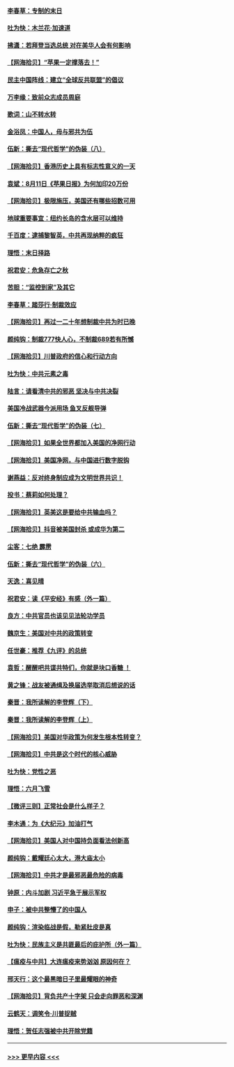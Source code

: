 #### [李春草：专制的末日](../pages/nsc993/n12329079.md?t=08140702) 
#### [吐为快：木兰花‧加速道](../pages/nsc993/n12327366.md?t=08140702) 
#### [拂潇：若拜登当选总统 对在美华人会有何影响](../pages/nsc993/n12295996.md?t=08140702) 
#### [【网海拾贝】“苹果一定撑落去！”](../pages/nsc993/n12326784.md?t=08140702) 
#### [民主中国阵线：建立“全球反共联盟”的倡议](../pages/nsc993/n12324177.md?t=08140702) 
#### [万李缘：致前众志成员周庭](../pages/nsc993/n12324635.md?t=08140702) 
#### [歌词：山不转水转](../pages/nsc993/n12324599.md?t=08140702) 
#### [金浴凤：中国人，毋与邪共为伍](../pages/nsc993/n12324257.md?t=08140702) 
#### [伍新：撕去“现代哲学”的伪装（八）](../pages/nsc993/n12324188.md?t=08140702) 
#### [【网海拾贝】香港历史上具有标志性意义的一天](../pages/nsc993/n12324021.md?t=08140702) 
#### [袁斌：8月11日《苹果日报》为何加印20万份](../pages/nsc993/n12323955.md?t=08140702) 
#### [【网海拾贝】极限施压，美国还有哪些招数可用](../pages/nsc993/n12322512.md?t=08140702) 
#### [地球重要事宜：纽约长岛的含水层可以维持](../pages/nsc993/n12321844.md?t=08140702) 
#### [千百度：逮捕黎智英，中共再现纳粹的疯狂](../pages/nsc993/n12321777.md?t=08140702) 
#### [理悟：末日择路](../pages/nsc993/n12320812.md?t=08140702) 
#### [祝君安：危急存亡之秋](../pages/nsc993/n12320795.md?t=08140702) 
#### [苦胆：“监控到家”及其它](../pages/nsc993/n12320751.md?t=08140702) 
#### [李春草：踏莎行·制裁效应](../pages/nsc993/n12318290.md?t=08140702) 
#### [【网海拾贝】再过一二十年想制裁中共为时已晚](../pages/nsc993/n12318195.md?t=08140702) 
#### [颜纯钩：制裁777快人心，不制裁689若有所憾](../pages/nsc993/n12316912.md?t=08140702) 
#### [【网海拾贝】川普政府的信心和行动方向](../pages/nsc993/n12316673.md?t=08140702) 
#### [吐为快：中共元素之毒](../pages/nsc993/n12316547.md?t=08140702) 
#### [陆言：请看清中共的邪恶 坚决与中共决裂](../pages/nsc993/n12315784.md?t=08140702) 
#### [美国冷战武器今派用场 鱼叉反舰导弹](../pages/nsc993/n12316258.md?t=08140702) 
#### [伍新：撕去“现代哲学”的伪装（七）](../pages/nsc993/n12315846.md?t=08140702) 
#### [【网海拾贝】如果全世界都加入美国的净网行动](../pages/nsc993/n12315588.md?t=08140702) 
#### [【网海拾贝】美国净网，与中国进行数字脱钩](../pages/nsc993/n12312813.md?t=08140702) 
#### [谢燕益：反对终身制应成为文明世界共识！](../pages/nsc993/n12310465.md?t=08140702) 
#### [投书：蔡莉如何处理？](../pages/nsc993/n12310224.md?t=08140702) 
#### [【网海拾贝】英美这是要给中共输血吗？](../pages/nsc993/n12307646.md?t=08140702) 
#### [【网海拾贝】抖音被美国封杀 或成华为第二](../pages/nsc993/n12305277.md?t=08140702) 
#### [尘客：七绝 霹雳](../pages/nsc993/n12304053.md?t=08140702) 
#### [伍新：撕去“现代哲学”的伪装（六）](../pages/nsc993/n12303243.md?t=08140702) 
#### [天逸：喜见晴](../pages/nsc993/n12303226.md?t=08140702) 
#### [祝君安：读《平安经》有感（外一篇）](../pages/nsc993/n12303170.md?t=08140702) 
#### [良方：中共官员也该见见法轮功学员](../pages/nsc993/n12302985.md?t=08140702) 
#### [魏京生：美国对中共的政策转变](../pages/nsc993/n12302929.md?t=08140702) 
#### [任世豪：推荐《九评》的总统](../pages/nsc993/n12302838.md?t=08140702) 
#### [袁哲：醒醒吧共谍共特们，你就是块口香糖 ！](../pages/nsc993/n12302678.md?t=08140702) 
#### [黄之锋：战友被通缉及换届选举取消后想说的话](../pages/nsc993/n12302681.md?t=08140702) 
#### [秦晋：我所读解的李登辉（下）](../pages/nsc993/n12302171.md?t=08140702) 
#### [秦晋：我所读解的李登辉（上）](../pages/nsc993/n12301979.md?t=08140702) 
#### [【网海拾贝】美国对华政策为何发生根本性转变？](../pages/nsc993/n12302091.md?t=08140702) 
#### [【网海拾贝】中共是这个时代的核心威胁](../pages/nsc993/n12300541.md?t=08140702) 
#### [吐为快：党性之恶](../pages/nsc993/n12300263.md?t=08140702) 
#### [理悟：六月飞雪](../pages/nsc993/n12300243.md?t=08140702) 
#### [【微评三则】正常社会是什么样子？](../pages/nsc993/n12300228.md?t=08140702) 
#### [李木通：为《大纪元》加油打气](../pages/nsc993/n12280363.md?t=08140702) 
#### [【网海拾贝】美国人对中国持负面看法创新高](../pages/nsc993/n12298720.md?t=08140702) 
#### [颜纯钩：戴耀廷心太大，港大庙太小](../pages/nsc993/n12297682.md?t=08140702) 
#### [【网海拾贝】中共才是最邪恶最危险的病毒](../pages/nsc993/n12296470.md?t=08140702) 
#### [钟原：内斗加剧 习近平急于展示军权](../pages/nsc993/n12292544.md?t=08140702) 
#### [申子：被中共整懵了的中国人](../pages/nsc993/n12291389.md?t=08140702) 
#### [颜纯钩：渲染临战是假，勒紧肚皮是真](../pages/nsc993/n12290945.md?t=08140702) 
#### [吐为快：民族主义是共匪最后的庇护所（外一篇）](../pages/nsc993/n12290887.md?t=08140702) 
#### [【瘟疫与中共】大连瘟疫来势汹汹 原因何在？](../pages/nsc993/n12287474.md?t=08140702) 
#### [邢天行：这个最黑暗日子里最耀眼的神奇](../pages/nsc993/n12289882.md?t=08140702) 
#### [【网海拾贝】背负共产十字架 只会走向罪恶和深渊](../pages/nsc993/n12288290.md?t=08140702) 
#### [云鹤天：调笑令·川普捉贼](../pages/nsc993/n12285672.md?t=08140702) 
#### [理悟：贺任志强被中共开除党籍](../pages/nsc993/n12285597.md?t=08140702) 

----
#### [ >>> 更早内容 <<< ](../indexes/nsc993-earlier.md)
